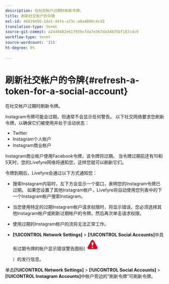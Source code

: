 ```yaml
---
description: 在社交帐户过期时刷新令牌。
title: 刷新社交帐户的令牌
exl-id: 46819456-1da1-44fe-a73c-a8a4800c4cd3
translation-type: tm+mt
source-git-commit: a2449482e617939cfda7e367da34875bf187c4c9
workflow-type: tm+mt
source-wordcount: '215'
ht-degree: 0%

---
```


# 刷新社交帐户的令牌{#refresh-a-token-for-a-social-account}

在社交帐户过期时刷新令牌。

Instagram令牌可能会过期，但通常不会显示任何警告。 以下社交网络要求您刷新令牌，以确保它们被使用并处于活动状态：

* Twitter
* Instagram个人帐户
* Instagram商业帐户

Instagram商业帐户使用Facebook令牌，该令牌将过期。 当令牌过期前还有10和5天时，您的Livefyre网络将通知您，这样您就可以刷新它们。

令牌到期后，Livefyre会通过以下方式通知您：

* 搜索Instagram内容时，左下方会显示一个窗口，表明您的Instagram令牌已过期。 如果您设置了其他Instagram帐户，Livefyre将自动使用您列表中的下一个Instagram帐户搜索Instagram。
* 当您使用特定的过期Instagram帐户请求权限时，将显示错误，您必须选择其他Instagram帐户或刷新过期帐户的令牌，然后再次单击请求权限。
* 使用过期的Instagram帐户的流将无法正常工作。
* **[!UICONTROL Network Settings]** > **[!UICONTROL Social Accounts]**&#x200B;中具有过期令牌的帐户显示错误警告图标(![](assets/warningError.png)

   ）的发行信息。

单击&#x200B;**[!UICONTROL Network Settings]** > **[!UICONTROL Social Accounts]** > **[!UICONTROL Instagram Accounts]**&#x200B;中帐户旁边的“刷新令牌”可刷新令牌。
